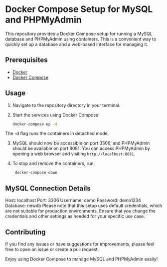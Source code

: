 # Docker Compose Setup for MySQL and PHPMyAdmin

This repository provides a Docker Compose setup for running a MySQL database and PHPMyAdmin using containers. This is a convenient way to quickly set up a database and a web-based interface for managing it.

## Prerequisites

- [Docker](https://www.docker.com/get-started)
- [Docker Compose](https://docs.docker.com/compose/install/)

## Usage

1. Navigate to the repository directory in your terminal.

2. Start the services using Docker Compose:

   ```bash
   docker-compose up -d
The -d flag runs the containers in detached mode.

3. MySQL should now be accessible on port 3306, and PHPMyAdmin should be available on port 8081. 
You can access PHPMyAdmin by opening a web browser and visiting `http://localhost:8081`.

4. To stop and remove the containers, run:
   ```bash
    docker-compose down

## MySQL Connection Details
Host: localhost
Port: 3306
Username: demo
Password: demo1234
Database: newdb
Please note that this setup uses default credentials, which are not suitable for production environments. Ensure that you change the credentials and other settings as needed for your specific use case.

## Contributing
If you find any issues or have suggestions for improvements, please feel free to open an issue or create a pull request.

Enjoy using Docker Compose to manage MySQL and PHPMyAdmin easily!
